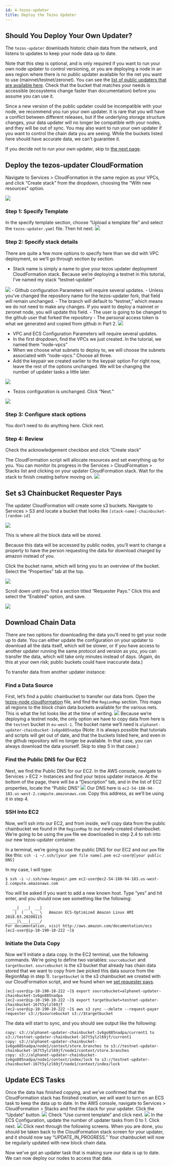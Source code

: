 ```yaml
---
id: 4-tezos-updater
title: Deploy the Tezos Updater
---
```


## Should You Deploy Your Own Updater?

The `tezos-updater` downloads historic chain data from the network, and listens to updates to keep your node data up to date. 

Note that this step is optional, and is only required if you want to run your own node updater to control versioning, or you are deploying a node in an aws region where there is no public updater available for the net you want to use (mainnet/testnet/zeronet). You can see the [list of public updaters that are available here](https://github.com/tqtezos/node-cloudformation/blob/804cf05e4530e52a1f7ac7d102f7ba74e51de776/frontnode-standalone.yaml#L247). Check that the bucket that matches your needs is accessible (ecosystems change faster than documentation) before you assume you can use it.

Since a new version of the public updater could be incompatible with your node, we recommend you run your own updater. It is rare that you will have a conflict between different releases, but if the underlying storage structure changes, your data updater will no longer be compatible with your nodes, and they will be out of sync. You may also want to run your own updater if you want to control the chain data you are seeing. While the buckets listed here should have accurate data, we can’t guarantee it.

If you decide not to run your own updater, skip to [the next page](/docs/run-a-node/5-tezos-nodes).


## Deploy the tezos-updater CloudFormation

Navigate to Services > CloudFormation in the same region as your VPCs, and click “Create stack” from the dropdown, choosing the “With new resources” option.

<img src="assets/updater-1.png" />

### Step 1: Specify Template

 In the specify template section, choose “Upload a template file” and select the `tezos-updater.yaml` file. Then hit next.
 <img src="assets/updater-2.png"/>

### Step 2: Specify stack details

There are quite a few more options to specify here than we did with VPC deployment, so we’ll go through section by section.

 - Stack name is simply a name to give your tezos updater deployment CloudFormation stack. Because we’re deploying a testnet in this tutorial, I’ve named my stack “testnet-updater”

<img src="assets/updater-3.png"/>
 - Github configuration Parameters will require several updates. 
 - Unless you’ve changed the repository name for the tezos-updater fork, that field will remain unchanged.
 - The branch will default to “testnet,” which means we do not need to make any changes. If you want to deploy a mainnet or zeronet node, you will update this field.
 - The user is going to be changed to the github user that forked the repository
 - The personal access token is what we generated and copied from github in Part 2.

<img src="assets/updater-4.png"/>

 - VPC and ECS Configuration Parameters will require several updates. 
 - In the first dropdown, find the VPCs we just created. In the tutorial, we named them “node-vpcs”
 - When we choose what subnets to deploy to, we will choose the subnets associated with “node-vpcs.” Choose all three.
 - Add the keypair we created earlier to the keypair option
 For right now, leave the rest of the options unchanged. We will be changing the number of updater tasks a little later.

<img src="assets/updater-5.png"/>

 - Tezos configuration is unchanged. Click “Next.”

 <img src="assets/updater-6.png"/>

### Step 3: Configure stack options

 You don’t need to do anything here. Click next.

### Step 4: Review

 Check the acknowledgement checkbox and click “Create stack”

The CloudFormation script will allocate resources and set everything up for you. You can monitor its progress in the Services > CloudFormation > Stacks list and clicking on your updater CloudFormation stack. Wait for the stack to finish creating before moving on.
<img src="assets/updater-7.png"/>

## Set s3 Chainbucket Requester Pays

The updater CloudFormation will create some s3 buckets. Navigate to Services > S3 and locate a bucket that looks like `[stack-name]-chainbucket-[random-id]`

<img src="assets/reqpays-1.png"/>

This is where all the block data will be stored.

Because this data will be accessed by public nodes, you’ll want to change a property to have the person requesting the data for download charged by amazon instead of you.

Click the bucket name, which will bring you to an overview of the bucket. Select the “Properties” tab at the top. 

<img src="assets/reqpays-2.png"/>

Scroll down until you find a section titled “Requester Pays.” Click this and select the “Enabled” option, and save.

<img src="assets/reqpays-3.png"/>

## Download Chain Data

There are two options for downloading the data you’ll need to get your node up to date. You can either update the configuration on your updater to download all the data itself, which will be slower, or if you have access to another updater running the same protocol and version as you, you can transfer the data, which will take only minutes instead of days. (Again, do this at your own risk; public buckets could have inaccurate data.)

To transfer data from another updater instance:

### Find a Data Source
First, let’s find a public chainbucket to transfer our data from. Open the [tezos-node cloudformation](https://github.com/tqtezos/node-cloudformation/blob/master/frontnode-standalone.yaml#L245) file, and find the `RegionMap` section. This maps all regions to the block chain data buckets available for the various nets. This is what the list looks like at the time of writing.
<img src="assets/chaindata-1.png"/>
Because we’re deploying a testnet node, the only option we have to copy data from here is the `testnet` bucket in `eu-west-1`. The bucket name we’ll need is `alphanet-updater-chainbucket-1v6go885nadpa` (Note: it is always possible that tutorials and scripts will get out of date, and that the buckets listed here, and even in the github repository will no longer be available. In that case, you can always download the data yourself. Skip to step 5 in that case.)

### Find the Public DNS for Our EC2
Next, we find the Public DNS for our EC2. In the AWS console, navigate to Services > EC2 > Instances and find your tezos updater instance. At the bottom of the page, there will be a “Description” tab, and in the list of EC2 properties, locate the “Public DNS”
<img src="assets/chaindata-2.png"/>
Our DNS here is `ec2-54-188-94-183.us-west-2.compute.amazonaws.com`. Copy this address, as we’ll be using it in step 4.

### SSH Into EC2
Now, we’ll ssh into our EC2, and from inside, we’ll copy data from the public chainbucket we found in the `RegionMap` to our newly-created chainbucket. We’re going to be using the `pem` file we downloaded in step 2.4 to ssh into our new tezos-updater container. 

In a terminal, we’re going to use the public DNS for our EC2 and our `pem` file like this: `ssh -i ~/.ssh/[your pem file name].pem ec2-user@[your public DNS]`

In my case, I will type:

```shell
$ ssh -i ~/.ssh/new-keypair.pem ec2-user@ec2-54-188-94-183.us-west-2.compute.amazonaws.com
```

You will be asked if you want to add a new known host. Type “yes” and hit enter, and you should now see something like the following:

```shell
   __|  __|  __|
   _|  (   \__ \   Amazon ECS-Optimized Amazon Linux AMI 2018.03.20200115
 ____|\___|____/
For documentation, visit http://aws.amazon.com/documentation/ecs
[ec2-user@ip-10-190-10-222 ~]$
```

### Initiate the Data Copy
Now we'll initiate a data copy. In the EC2 terminal, use the following commands.
We're going to define two variables: `sourcebucket` and `targetbucket`. `sourcebucket` is the s3 bucket that already has chain data stored that we want to copy from (we picked this data source from the RegionMap in step 1). `targetbucket` is the s3 chainbucket we created with our CloudFormation script, and we found when we [set requester pays](#set-s3-chainbucket-requester-pays).


```shell
[ec2-user@ip-10-190-10-222 ~]$ export sourcebucket=alphanet-updater-chainbucket-1v6go885nadpa
[ec2-user@ip-10-190-10-222 ~]$ export targetbucket=testnet-updater-chainbucket-167t5ylzl69jf
[ec2-user@ip-10-190-10-222 ~]$ aws s3 sync --delete --request-payer requester s3://$sourcebucket s3://$targetbucket
```
The data will start to sync, and you should see output like the following:
```shell
copy: s3://alphanet-updater-chainbucket-1v6go885nadpa/current1 to s3://testnet-updater-chainbucket-167t5ylzl69jf/current1
copy: s3://alphanet-updater-chainbucket-1v6go885nadpa/node1/context/store.branches to s3://testnet-updater-chainbucket-167t5ylzl69jf/node1/context/store.branches
copy: s3://alphanet-updater-chainbucket-1v6go885nadpa/node1/context/index/lock to s3://testnet-updater-chainbucket-167t5ylzl69jf/node1/context/index/lock
```


## Update ECS Tasks
Once the data has finished copying, and we’ve confirmed that the CloudFormation stack has finished creation, we will want to turn on an ECS task to keep the data up to date. In the AWS console, navigate to Services > CloudFormation > Stacks and find the stack for your updater. Click the “Update” button.
<img src="assets/chaindata-3.png"/>
Check “Use current template” and click next.
<img src="assets/chaindata-4.png"/>
In the ECS Configuration, update the number of updater tasks from 0 to 1. Click next. 
<img src="assets/chaindata-5.png"/>
Click next through the following screens. When you are done, you should be taken back to the CloudFormation stack screen for your updater, and it should now say “UPDATE_IN_PROGRESS.” Your chainbucket will now be regularly updated with new block chain data.

Now we've got an updater task that is making sure our data is up to date. We can now deploy our nodes to access that data.